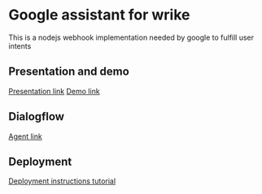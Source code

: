 # Google assistant for wrike

This is a nodejs webhook implementation needed by google to fulfill user intents

## Presentation and demo

[Presentation link](https://www.youtube.com/watch?v=oTR98njaJeQ)
[Demo link](https://youtu.be/1ucyGmCNUOw)


## Dialogflow
[Agent link](https://drive.google.com/open?id=19awfq-TbiamMpX2NttbCXTqYLzEZ2qQp)

## Deployment  
[Deployment instructions tutorial](https://youtu.be/ueScs8EheY4)
